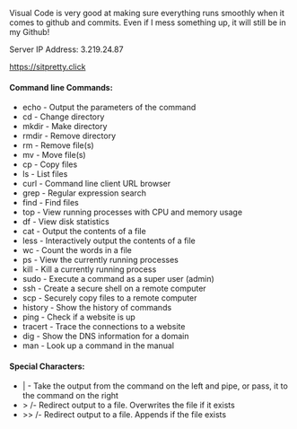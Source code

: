 Visual Code is very good at making sure everything runs smoothly when it comes to github and commits. Even if I mess something up, it will still be in my Github!

Server IP Address: 3.219.24.87

https://sitpretty.click

#### Command line Commands:
- echo - Output the parameters of the command
- cd - Change directory
- mkdir - Make directory
- rmdir - Remove directory
- rm - Remove file(s)
- mv - Move file(s)
- cp - Copy files
- ls - List files
- curl - Command line client URL browser
- grep - Regular expression search
- find - Find files
- top - View running processes with CPU and memory usage
- df - View disk statistics
- cat - Output the contents of a file
- less - Interactively output the contents of a file
- wc - Count the words in a file
- ps - View the currently running processes
- kill - Kill a currently running process
- sudo - Execute a command as a super user (admin)
- ssh - Create a secure shell on a remote computer
- scp - Securely copy files to a remote computer
- history - Show the history of commands
- ping - Check if a website is up
- tracert - Trace the connections to a website
- dig - Show the DNS information for a domain
- man - Look up a command in the manual

#### Special Characters:

- | - Take the output from the command on the left and pipe, or pass, it to the command on the right
- &gt; /- Redirect output to a file. Overwrites the file if it exists
- &gt;&gt; /- Redirect output to a file. Appends if the file exists
